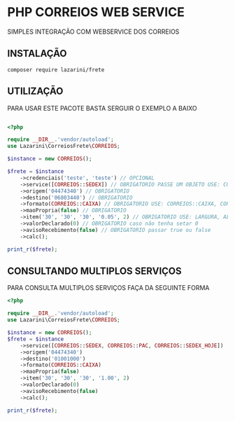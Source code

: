 # PHP CORREIOS WEB SERVICE

SIMPLES INTEGRAÇÃO COM WEBSERVICE DOS CORREIOS

## INSTALAÇÃO

```shell
composer require lazarini/frete
```


## UTILIZAÇÃO

PARA USAR ESTE PACOTE BASTA SERGUIR O EXEMPLO A BAIXO

```php

<?php

require __DIR__.'vendor/autoload';
use Lazarini\CorreiosFrete\CORREIOS;

$instance = new CORREIOS();

$frete = $instance
    ->credenciais('teste', 'teste') // OPCIONAL
    ->service([CORREIOS::SEDEX]) // OBRIGATORIO PASSE UM OBJETO USE: CORREIOS::SEDEX, CORREIOS::PAC, CORREIOS::SEDEX_10
    ->origem('04474340') // OBRIGATORIO
    ->destino('06803440') // OBRIGATORIO
    ->formato(CORREIOS::CAIXA) // OBRIGATORIO USE: CORREIOS::CAIXA, CORREIOS::ROLO, CORREIOS::ENVELOPE
    ->maoPropria(false) // OBRIGATORIO
    ->item('30', '30', '30', '0.05', 2) // OBRIGATORIO USE: LARGURA, ALTURA, COMPRIMENTO, PESO, QUANTIDADE
    ->valorDeclarado(0) // OBRIGATORIO caso não tenha setar 0
    ->avisoRecebimento(false) // OBRIGATORIO passar true ou false
    ->calc();

print_r($frete);
```

## CONSULTANDO MULTIPLOS SERVIÇOS

PARA CONSULTA MULTIPLOS SERVIÇOS FAÇA DA SEGUINTE FORMA

```php
<?php

require __DIR__.'vendor/autoload';
use Lazarini\CorreiosFrete\CORREIOS;

$instance = new CORREIOS();
$frete = $instance
    ->service([CORREIOS::SEDEX, CORREIOS::PAC, CORREIOS::SEDEX_HOJE])
    ->origem('04474340')
    ->destino('01001000')
    ->formato(CORREIOS::CAIXA)
    ->maoPropria(false)
    ->item('30', '30', '30', '1.00', 2)
    ->valorDeclarado(0)
    ->avisoRecebimento(false)
    ->calc();

print_r($frete);
```
